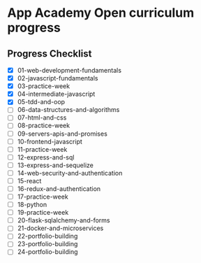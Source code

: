 # App Academy Open curriculum progress

## Progress Checklist
- [x] 01-web-development-fundamentals
- [x] 02-javascript-fundamentals
- [x] 03-practice-week
- [x] 04-intermediate-javascript
- [x] 05-tdd-and-oop
- [ ] 06-data-structures-and-algorithms
- [ ] 07-html-and-css
- [ ] 08-practice-week
- [ ] 09-servers-apis-and-promises
- [ ] 10-frontend-javascript
- [ ] 11-practice-week
- [ ] 12-express-and-sql
- [ ] 13-express-and-sequelize
- [ ] 14-web-security-and-authentication
- [ ] 15-react
- [ ] 16-redux-and-authentication
- [ ] 17-practice-week
- [ ] 18-python
- [ ] 19-practice-week
- [ ] 20-flask-sqlalchemy-and-forms
- [ ] 21-docker-and-microservices
- [ ] 22-portfolio-building
- [ ] 23-portfolio-building
- [ ] 24-portfolio-building

